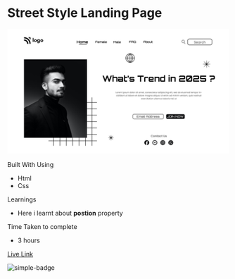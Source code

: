# Street Style Landing Page

![Image](./1.png)

Built With Using
- Html
- Css

Learnings
- Here i learnt about **postion** property 

Time Taken to complete
- 3 hours

[Live Link](https://sud-streetstyle.netlify.app/)

![simple-badge](https://img.shields.io/badge/HTML-CSS-green)